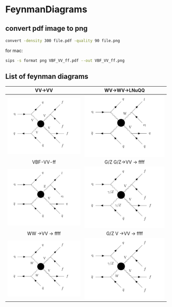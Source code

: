 # FeynmanDiagrams

## convert pdf image to png
```bash
convert -density 300 file.pdf -quality 90 file.png
```

for mac:

```bash
sips -s format png VBF_VV_ff.pdf --out VBF_VV_ff.png
```

## List of feynman diagrams


VV->VV | WV->WV->LNuQQ
:-:|:-:
![VBF](VBF_VV_VV.png) | ![VBF](pp_WV_LNuQQ.png) |
|VBF-VV-ff |  G/Z G/Z->VV -> ffff | 
![VBF](pp_ZV_LNuQQ.png) | ![VBF](VV_fusion_1.png)  |
|  WW ->VV -> ffff  |  G/Z V ->VV -> ffff   |
![VBF](VV_fusion_2.png) | ![VBF](VV_fusion_3.png) |
